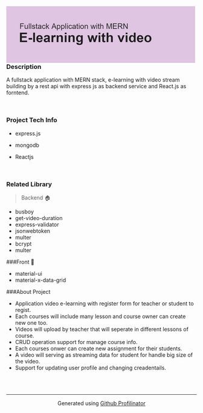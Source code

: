 <img src="https://github.com/Haris-wsm/e-learning-basic/blob/main/e-learning-git-header.png?raw=true" align="left" height="150" width="" />  
  

<br/>  



### Description  
A fullstack application with MERN stack, e-learning with video stream building by a rest api with express js as backend service and React.js as forntend.   
  

<br/>  



### Project Tech Info  
- express.js  
  

- mongodb  
  

- Reactjs  
  

  
  

  
  

<br/>  



### Related Library  
> Backend 🏠

   - busboy
   - get-video-duration
   - express-validator
   - jsonwebtoken
   - multer
   - bcrypt
   - multer

###Front 🎨
   - material-ui
   - material-x-data-grid

###About Project
   - Application video e-learning with register form for teacher or student to regist.
   - Each courses will include many lesson and course owner can create new one too.
   - Videos will upload by teacher that will seperate in different lessons of course.
   - CRUD operation support for manage course info.
   - Each courses onwer can create new assignment for their students.
   - A video will serving as streaming data for student for handle big size of the video.
   - Support for updating user profile and changing creadentails.


  
  

<br/>  


<br />

----
<div align="center">Generated using <a href="https://profilinator.rishav.dev/" target="_blank">Github Profilinator</a></div>
